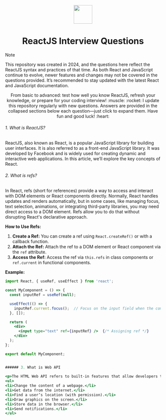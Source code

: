 <div align="center">
  <img height="60" src="https://dabeng.github.io/img/reactjs.png">
  <h1>ReactJS Interview Questions</h1>
</div>

> [!NOTE]  
> This repository was created in 2024, and the questions here reflect the ReactJS syntax and practices of that time. As both React and JavaScript continue to evolve, newer features and changes may not be covered in the questions provided. It’s recommended to stay updated with the latest React and JavaScript documentation.

<p align="center">
From basic to advanced: test how well you know ReactJS, refresh your knowledge, or prepare for your coding interview! :muscle: :rocket: I update this repository regularly with new questions. Answers are provided in the collapsed sections below each question—just click to expand them. Have fun and good luck! :heart:</p>

###### 1. What is ReactJS?
 
ReactJS, also known as React, is a popular JavaScript library for building user interfaces. It is also referred to as a front-end JavaScript library. It was developed by Facebook and is widely used for creating dynamic and interactive web applications. In this article, we’ll explore the key concepts of React.


###### 2. What is refs?

In React, refs (short for references) provide a way to access and interact with DOM elements or React components directly. Normally, React handles updates and renders automatically, but in some cases, like managing focus, text selection, animations, or integrating third-party libraries, you may need direct access to a DOM element. Refs allow you to do that without disrupting React's declarative approach.


**How to Use Refs:**
1. **Create a Ref:** You can create a ref using `React.createRef()` or with a callback function.
2. **Attach the Ref:** Attach the ref to a DOM element or React component via the `ref` attribute.
3. **Access the Ref:** Access the ref via `this.refs` in class components or `ref.current` in functional components.

**Example:**

```jsx
import React, { useRef, useEffect } from 'react';

const MyComponent = () => {
  const inputRef = useRef(null);

  useEffect(() => {
    inputRef.current.focus();  // Focus on the input field when the component mounts
  }, []);

  return (
    <div>
      <input type="text" ref={inputRef} />  {/* Assigning ref */}
    </div>
  );
};

export default MyComponent;


###### 3. What is Web API
 
<p>The HTML Web API refers to built-in features that allow developers to use JavaScript to interact with web pages and browsers, making websites more dynamic and interactive. These APIs let you do things like:</p>
<ul>
<li>Change the content of a webpage.</li>
<li>Get data from the internet.</li>
<li>Find a user’s location (with permission).</li>
<li>Draw graphics on the screen.</li>
<li>Store data in the browser.</li>
<li>Send notifications.</li>
</ul>





